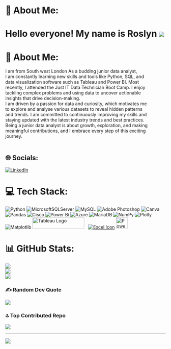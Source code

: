 # 💫 About Me:
**Hello everyone! My name is Roslyn** ![](https://user-images.githubusercontent.com/18350557/176309783-0785949b-9127-417c-8b55-ab5a4333674e.gif)
==========================================================
# 💫 About Me:
I am from South west London As a budding junior data analyst, <br>I am constantly learning new skills and tools like Python, SQL, and <br>data visualization software such as Tableau and Power BI. Most <br>recently, I attended the Just IT Data Technician Boot Camp. I enjoy <br>tackling complex problems and using data to uncover actionable <br>insights that drive decision-making.<br>I am driven by a passion for data and curiosity, which motivates me<br>to explore and analyse various datasets to reveal hidden patterns <br>and trends. I am committed to continuously improving my skills and<br>staying updated with the latest industry trends and best practices. <br>Being a junior data analyst is about growth, exploration, and making<br>meaningful contributions, and I embrace every step of this exciting <br>journey.<br><br>


## 🌐 Socials:
[![LinkedIn](https://img.shields.io/badge/LinkedIn-%230077B5.svg?logo=linkedin&logoColor=white)](https://linkedin.com/in/www.linkedin.com/in/roslyn-norton) 

# 💻 Tech Stack:
![Python](https://img.shields.io/badge/python-3670A0?style=for-the-badge&logo=python&logoColor=ffdd54) ![MicrosoftSQLServer](https://img.shields.io/badge/Microsoft%20SQL%20Server-CC2927?style=for-the-badge&logo=microsoft%20sql%20server&logoColor=white) ![MySQL](https://img.shields.io/badge/mysql-4479A1.svg?style=for-the-badge&logo=mysql&logoColor=white) ![Adobe Photoshop](https://img.shields.io/badge/adobe%20photoshop-%2331A8FF.svg?style=for-the-badge&logo=adobe%20photoshop&logoColor=white) ![Canva](https://img.shields.io/badge/Canva-%2300C4CC.svg?style=for-the-badge&logo=Canva&logoColor=white) ![Pandas](https://img.shields.io/badge/pandas-%23150458.svg?style=for-the-badge&logo=pandas&logoColor=white) ![Cisco](https://img.shields.io/badge/cisco-%23049fd9.svg?style=for-the-badge&logo=cisco&logoColor=black) ![Power Bi](https://img.shields.io/badge/power_bi-F2C811?style=for-the-badge&logo=powerbi&logoColor=black) ![Azure](https://img.shields.io/badge/azure-%230072C6.svg?style=for-the-badge&logo=microsoftazure&logoColor=white) ![MariaDB](https://img.shields.io/badge/MariaDB-003545?style=for-the-badge&logo=mariadb&logoColor=white) ![NumPy](https://img.shields.io/badge/numpy-%23013243.svg?style=for-the-badge&logo=numpy&logoColor=white) ![Plotly](https://img.shields.io/badge/Plotly-%233F4F75.svg?style=for-the-badge&logo=plotly&logoColor=white) ![Matplotlib](https://img.shields.io/badge/Matplotlib-%23ffffff.svg?style=for-the-badge&logo=Matplotlib&logoColor=black) <a href="https://tableau.com/" target="_blank" rel="noreferrer; return false;"><img src="https://raw.githubusercontent.com/gilbarbara/logos/main/logos/tableau.svg" width="163" height="36" alt="Tableau Logo" /></a>&nbsp;&nbsp; [![Excel Icon](https://img.icons8.com/office/40/null/ms-excel.png)](https://www.microsoft.com/en-us/microsoft-365/excel) <a href="https://app.powerbi.com/" target="_blank" rel="noreferrer"><img src="https://cdn.worldvectorlogo.com/logos/power-bi.svg" width="36" height="36" alt="PowerBI" /></a>&nbsp;&nbsp;

 
# 📊 GitHub Stats:
![](https://github-readme-stats.vercel.app/api?username=roslyn-norton&theme=shadow_blue&hide_border=false&include_all_commits=true&count_private=true)<br/>
![](https://github-readme-streak-stats.herokuapp.com/?user=roslyn-norton&theme=shadow_blue&hide_border=false)<br/>
![](https://github-readme-stats.vercel.app/api/top-langs/?username=roslyn-norton&theme=shadow_blue&hide_border=false&include_all_commits=true&count_private=true&layout=compact)

### ✍️ Random Dev Quote
![](https://quotes-github-readme.vercel.app/api?type=horizontal&theme=radical)

### 🔝 Top Contributed Repo
![](https://github-contributor-stats.vercel.app/api?username=roslyn-norton&limit=5&theme=dark&combine_all_yearly_contributions=true)

---
[![](https://visitcount.itsvg.in/api?id=roslyn-norton&icon=0&color=0)](https://visitcount.itsvg.in)

<!-- Proudly created with GPRM ( https://gprm.itsvg.in ) -->
